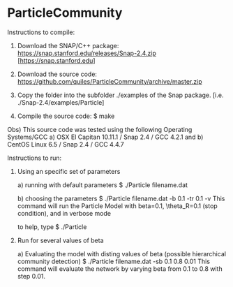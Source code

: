 # ParticleCommunity

Instructions to compile:

   1) Download the SNAP/C++ package: https://snap.stanford.edu/releases/Snap-2.4.zip
          [https://snap.stanford.edu] 
   2) Download the source code: https://github.com/quiles/ParticleCommunity/archive/master.zip

   3) Copy the folder into the subfolder ./examples of the Snap package.
          [i.e. ./Snap-2.4/examples/Particle]
   4) Compile the source code: $ make

   Obs) This source code was tested using the following Operating Systems/GCC
      a) OSX El Capitan 10.11.1 / Snap 2.4 / GCC 4.2.1 and
      b) CentOS Linux 6.5 / Snap 2.4 / GCC 4.4.7 

Instructions to run:

1) Using an specific set of parameters

    a) running with default parameters
         $ ./Particle filename.dat 

    b) choosing the parameters
         $ ./Particle filename.dat -b 0.1 -tr 0.1 -v
         This command will run the Particle Model with beta=0.1, \theta_R=0.1 (stop condition), and in verbose mode       

    to help, type $ ./Particle


2) Run for several values of beta

    a) Evaluating the model with disting values of beta (possible hierarchical community detection)
         $ ./Particle filename.dat -sb 0.1 0.8 0.01
         This command will evaluate the network by varying beta from 0.1 to 0.8 with step 0.01. 


